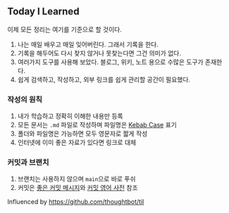 ## Today I Learned

이제 모든 정리는 여기를 기준으로 할 것이다.

1. 나는 매일 배우고 매일 잊어버린다. 그래서 기록을 한다.
1. 기록을 해두어도 다시 찾지 않거나 못찾는다면 그건 의미가 없다.
1. 여러가지 도구를 사용해 보았다. 블로그, 위키, 노트 용으로 수많은 도구가 존재한다.
1. 쉽게 검색하고, 작성하고, 외부 링크를 쉽게 관리할 공간이 필요했다.

### 작성의 원칙

1. 내가 학습하고 정확히 이해한 내용만 등록
2. 모든 문서는 `.md` 파일로 작성하며 파일명은 [Kebab Case](https://yangbox.tistory.com/65) 표기
3. 폴더와 파일명은 가능하면 모두 영문자로 짧게 작성
4. 인터넷에 이미 좋은 자료가 있다면 링크로 대체


### 커밋과 브랜치
1. 브랜치는 사용하지 않으며 `main`으로 바로 푸쉬
2. 커밋은 [좋은 커밋 메시지](https://meetup.toast.com/posts/106)와 [커밋 영어 사전](https://blog.ull.im/engineering/2019/03/10/logs-on-git.html) 참조


Influenced by https://github.com/thoughtbot/til
